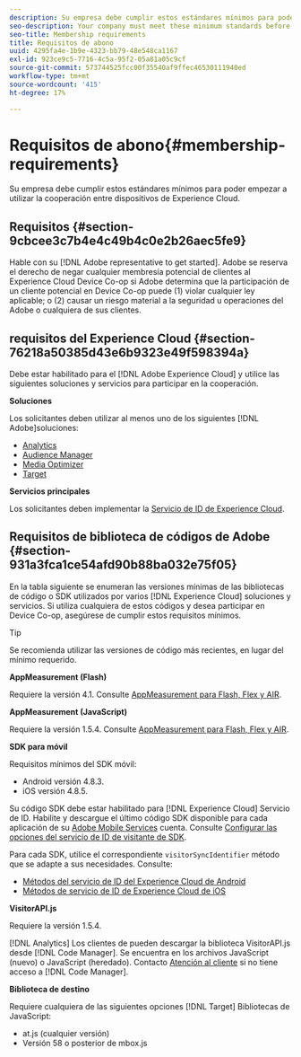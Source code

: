```yaml
---
description: Su empresa debe cumplir estos estándares mínimos para poder empezar a utilizar la cooperación entre dispositivos de Experience Cloud.
seo-description: Your company must meet these minimum standards before you can start using the Experience Cloud Device Co-op.
seo-title: Membership requirements
title: Requisitos de abono
uuid: 4295fa4e-1b9e-4323-bb79-48e548ca1167
exl-id: 923ce9c5-7716-4c5a-95f2-05a81a05c9cf
source-git-commit: 573744525fcc00f35540af9ffec46530111940ed
workflow-type: tm+mt
source-wordcount: '415'
ht-degree: 17%

---
```


# Requisitos de abono{#membership-requirements}

Su empresa debe cumplir estos estándares mínimos para poder empezar a utilizar la cooperación entre dispositivos de Experience Cloud.

## Requisitos {#section-9cbcee3c7b4e4c49b4c0e2b26aec5fe9}

Hable con su [!DNL Adobe representative to get started]. Adobe se reserva el derecho de negar cualquier membresía potencial de clientes al Experience Cloud Device Co-op si Adobe determina que la participación de un cliente potencial en Device Co-op puede (1) violar cualquier ley aplicable; o (2) causar un riesgo material a la seguridad u operaciones del Adobe o cualquiera de sus clientes.

## requisitos del Experience Cloud {#section-76218a50385d43e6b9323e49f598394a}

Debe estar habilitado para el [!DNL Adobe Experience Cloud] y utilice las siguientes soluciones y servicios para participar en la cooperación.

**Soluciones**

Los solicitantes deben utilizar al menos uno de los siguientes [!DNL Adobe]soluciones:

* [Analytics](http://www.adobe.com/es/marketing-cloud/web-analytics.html)
* [Audience Manager](http://www.adobe.com/es/marketing-cloud/data-management-platform.html)
* [Media Optimizer](http://www.adobe.com/marketing-cloud/online-advertising-management.html)
* [Target](http://www.adobe.com/es/marketing-cloud/testing-targeting.html)

**Servicios principales**

Los solicitantes deben implementar la [Servicio de ID de Experience Cloud](https://docs.adobe.com/content/help/es-ES/id-service/using/home.html).

## Requisitos de biblioteca de códigos de Adobe {#section-931a3fca1ce54afd90b88ba032e75f05}

En la tabla siguiente se enumeran las versiones mínimas de las bibliotecas de código o SDK utilizados por varios [!DNL Experience Cloud] soluciones y servicios. Si utiliza cualquiera de estos códigos y desea participar en Device Co-op, asegúrese de cumplir estos requisitos mínimos.

>[!TIP]
>
>Se recomienda utilizar las versiones de código más recientes, en lugar del mínimo requerido.

**AppMeasurement (Flash)**

Requiere la versión 4.1. Consulte [AppMeasurement para Flash, Flex y AIR](https://github.com/AdobeDocs/analytics-1.4-apis/blob/master/docs/data-insertion-api/index.md).

**AppMeasurement (JavaScript)**

Requiere la versión 1.5.4. Consulte [AppMeasurement para Flash, Flex y AIR](https://docs.adobe.com/content/help/es-ES/analytics/implementation/js/migrate-from-hcode.html).

**SDK para móvil**

Requisitos mínimos del SDK móvil:

* Android versión 4.8.3.
* iOS versión 4.8.5.

Su código SDK debe estar habilitado para [!DNL Experience Cloud] Servicio de ID. Habilite y descargue el último código SDK disponible para cada aplicación de su [Adobe Mobile Services](https://mobilemarketing.adobe.com/) cuenta. Consulte [Configurar las opciones del servicio de ID de visitante de SDK](https://docs.adobe.com/content/help/es-ES/mobile-services/using/manage-app-settings-ug/configuring-app/t-config-visitor.html).

Para cada SDK, utilice el correspondiente `visitorSyncIdentifier` método que se adapte a sus necesidades. Consulte:

* [Métodos del servicio de ID del Experience Cloud de Android](https://docs.adobe.com/content/help/en/mobile-services/android/experience-cloud-android/mcvid.html)
* [Métodos de servicio de ID de Experience Cloud de iOS](https://docs.adobe.com/content/help/en/mobile-services/ios/exp-cloud-ios/mcvid.html)

**VisitorAPI.js**

Requiere la versión 1.5.4.

[!DNL Analytics] Los clientes de pueden descargar la biblioteca VisitorAPI.js desde [!DNL Code Manager]. Se encuentra en los archivos JavaScript (nuevo) o JavaScript (heredado). Contacto [Atención al cliente](https://helpx.adobe.com/es/marketing-cloud/contact-support.html) si no tiene acceso a [!DNL Code Manager].

**Biblioteca de destino**

Requiere cualquiera de las siguientes opciones [!DNL Target] Bibliotecas de JavaScript:

* at.js (cualquier versión)
* Versión 58 o posterior de mbox.js
